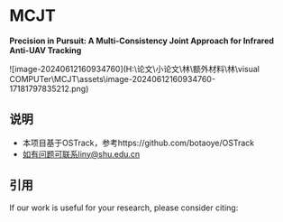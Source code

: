 # MCJT

**Precision in Pursuit: A Multi-Consistency Joint Approach for Infrared Anti-UAV Tracking**

![image-20240612160934760](H:\论文\小论文\林\额外材料\林\visual COMPUTer\MCJT\assets\image-20240612160934760-17181797835212.png)

## 说明
* 本项目基于OSTrack，参考https://github.com/botaoye/OSTrack  
* 如有问题可联系liny@shu.edu.cn


## 引用
If our work is useful for your research, please consider citing:

```Bibtex

```
